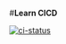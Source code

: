 #**Learn CICD**

[![ci-status](https://github.com/ksatriow/test-cicd-android/actions/workflows/build_test_ci.yml/badge.svg)](https://github.com/ksatriow/test-cicd-android/actions/workflows/build_test_ci.yml)